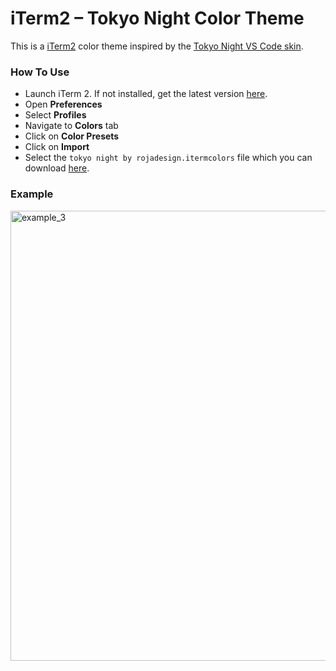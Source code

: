# iTerm2 – Tokyo Night Color Theme
This is a [iTerm2](https://iterm2.com/) color theme inspired by the [Tokyo Night VS Code skin](https://github.com/tokyo-night/tokyo-night-vscode-theme).

### How To Use
- Launch iTerm 2. If not installed, get the latest version [here](https://iterm2.com/).
- Open **Preferences**
- Select **Profiles**
- Navigate to **Colors** tab
- Click on **Color Presets**
- Click on **Import**
- Select the `tokyo night by rojadesign.itermcolors` file which you can download [here](https://github.com/rojadesign/iTerm2-Tokyo-Night-Color-Theme-by-rojadesign/blob/main/tokyo%20night%20by%20rojadesign.itermcolors).


### Example
<img width="720" alt="example_3" src="https://user-images.githubusercontent.com/35687281/156732435-a91bdbe3-9317-4466-9a0b-bc7e3a9c6460.png">
